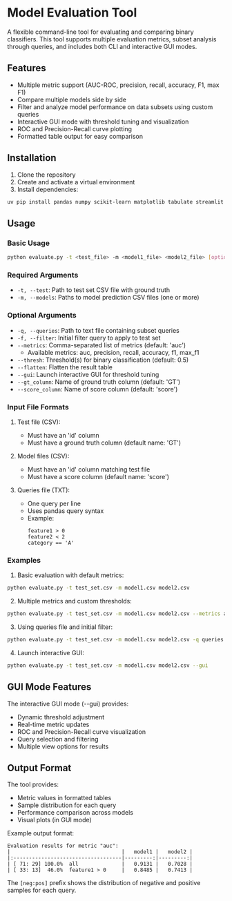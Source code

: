 # Model Evaluation Tool

A flexible command-line tool for evaluating and comparing binary classifiers. This tool supports multiple evaluation metrics, subset analysis through queries, and includes both CLI and interactive GUI modes.

## Features

- Multiple metric support (AUC-ROC, precision, recall, accuracy, F1, max F1)
- Compare multiple models side by side
- Filter and analyze model performance on data subsets using custom queries
- Interactive GUI mode with threshold tuning and visualization
- ROC and Precision-Recall curve plotting
- Formatted table output for easy comparison

## Installation

1. Clone the repository
2. Create and activate a virtual environment
3. Install dependencies:
```bash
uv pip install pandas numpy scikit-learn matplotlib tabulate streamlit
```

## Usage

### Basic Usage

```bash
python evaluate.py -t <test_file> -m <model1_file> <model2_file> [options]
```

### Required Arguments

- `-t, --test`: Path to test set CSV file with ground truth
- `-m, --models`: Paths to model prediction CSV files (one or more)

### Optional Arguments

- `-q, --queries`: Path to text file containing subset queries
- `-f, --filter`: Initial filter query to apply to test set
- `--metrics`: Comma-separated list of metrics (default: 'auc')
  - Available metrics: auc, precision, recall, accuracy, f1, max_f1
- `--thresh`: Threshold(s) for binary classification (default: 0.5)
- `--flatten`: Flatten the result table
- `--gui`: Launch interactive GUI for threshold tuning
- `--gt_column`: Name of ground truth column (default: 'GT')
- `--score_column`: Name of score column (default: 'score')

### Input File Formats

1. Test file (CSV):
   - Must have an 'id' column
   - Must have a ground truth column (default name: 'GT')

2. Model files (CSV):
   - Must have an 'id' column matching test file
   - Must have a score column (default name: 'score')

3. Queries file (TXT):
   - One query per line
   - Uses pandas query syntax
   - Example:
     ```
     feature1 > 0
     feature2 < 2
     category == 'A'
     ```

### Examples

1. Basic evaluation with default metrics:
```bash
python evaluate.py -t test_set.csv -m model1.csv model2.csv
```

2. Multiple metrics and custom thresholds:
```bash
python evaluate.py -t test_set.csv -m model1.csv model2.csv --metrics auc,precision,recall,f1 --thresh 0.7
```

3. Using queries file and initial filter:
```bash
python evaluate.py -t test_set.csv -m model1.csv model2.csv -q queries.txt -f "score > 0.1"
```

4. Launch interactive GUI:
```bash
python evaluate.py -t test_set.csv -m model1.csv model2.csv --gui
```

## GUI Mode Features

The interactive GUI mode (--gui) provides:
- Dynamic threshold adjustment
- Real-time metric updates
- ROC and Precision-Recall curve visualization
- Query selection and filtering
- Multiple view options for results

## Output Format

The tool provides:
- Metric values in formatted tables
- Sample distribution for each query
- Performance comparison across models
- Visual plots (in GUI mode)

Example output format:
```
Evaluation results for metric "auc":
|                                    |   model1 |   model2 |
|:-----------------------------------|---------:|---------:|
| [ 71: 29] 100.0%  all              |   0.9131 |   0.7028 |
| [ 33: 13]  46.0%  feature1 > 0     |   0.8485 |   0.7413 |
```

The `[neg:pos]` prefix shows the distribution of negative and positive samples for each query.